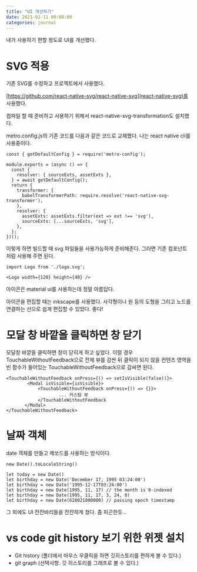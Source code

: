 ```yaml
---
title: "UI 개선하기"
date: 2021-02-11 00:00:00
categories: journal
---
```


내가 사용하기 편할 정도로 UI를 개선했다.

# SVG 적용

기존 SVG를 수정하고 프로젝트에서 사용했다.

[https://github.com/react-native-svg/react-native-svg](react-native-svg)를 사용했다.

컴파일 할 때 준비하고 사용하기 위해서 react-native-svg-transformation도 설치했다.

metro.config.js의 기존 코드를 다음과 같은 코드로 교체했다. 나는 react native cli를 사용중이다.

```
const { getDefaultConfig } = require('metro-config');

module.exports = (async () => {
  const {
    resolver: { sourceExts, assetExts },
  } = await getDefaultConfig();
  return {
    transformer: {
      babelTransformerPath: require.resolve('react-native-svg-transformer'),
    },
    resolver: {
      assetExts: assetExts.filter(ext => ext !== 'svg'),
      sourceExts: [...sourceExts, 'svg'],
    },
  };
})();
```

이렇게 하면 빌드할 때 svg 파일들을 사용가능하게 준비해준다. 그러면 기존 컴포넌트처럼 사용해 주면 된다.

```
import Logo from './logo.svg';

<Logo width={120} height={40} />
```

아이콘은 material ui를 사용하는데 정말 아름답다.

아이콘을 편집할 때는 inkscape를 사용했다. 사각형이나 원 등의 도형을 그리고 노드를 연결하는 선으로 쉽게 편집할 수 있었다. 좋다!

# 모달 창 바깥을 클릭하면 창 닫기

모달창 바깥을 클릭하면 창이 닫히게 하고 싶었다. 이럴 경우 TouchableWithoutFeedback으로 전체 뷰를 감싼 뒤 클릭이 되지 않을 컨텐츠 영역을 빈 함수가 들어있는 TouchableWithoutFeedback으로 감싸면 된다.

```
<TouchableWithoutFeedback onPress={() => setIsVisible(false))}>
        <Modal isVisible={isVisible}>
            <TouchableWithoutFeedback onPress={() => {}}>
                    ... 커스텀 뷰
            </TouchableWithoutFeedback
       </Modal>
</TouchableWithoutFeedback>
```

# 날짜 객체

date 객체를 만들고 메쏘드를 사용하는 방식이다.

```
new Date().toLocaleString()

let today = new Date()
let birthday = new Date('December 17, 1995 03:24:00')
let birthday = new Date('1995-12-17T03:24:00')
let birthday = new Date(1995, 11, 17) // the month is 0-indexed
let birthday = new Date(1995, 11, 17, 3, 24, 0)
let birthday = new Date(628021800000) // passing epoch timestamp
```

그 외에도 UI 잔잔바리들을 잔잔하게 쳤다. 좀 피곤한듯...

# vs code git history 보기 위한 위젯 설치

- Git history (폴더에서 마우스 우클릭을 하면 깃히스토리를 편하게 볼 수 있다.)
- git graph (선택사항. 깃 히스토리를 그래프로 볼 수 있다.)
